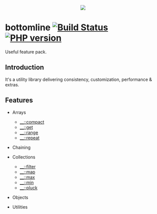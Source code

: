 <div align="center">
  <img src="https://raw.githubusercontent.com/MaciejCzyzewski/bottomline/master/screenshot.png"/>
</div>

# bottomline [![Build Status](https://travis-ci.org/MaciejCzyzewski/bottomline.png)](https://travis-ci.org/MaciejCzyzewski/bottomline) [![PHP version](https://badge.fury.io/ph/maciejczyzewski%2Fbottomline.svg)](http://badge.fury.io/ph/maciejczyzewski%2Fbottomline)

Useful feature pack.

## Introduction

It's a utility library delivering consistency, customization, performance & extras.

## Features

* Arrays
  - [__::compact](src/__/arrays/compact.php)
  - [__::get](src/__/arrays/get.php)
  - [__::range](src/__/arrays/range.php)
  - [__::repeat](src/__/arrays/repeat.php)

* Chaining

* Collections
  - [__::filter](src/__/collections/filter.php)
  - [__::map](src/__/collections/map.php)
  - [__::max](src/__/collections/max.php)
  - [__::min](src/__/collections/min.php)
  - [__::pluck](src/__/collections/pluck.php)

* Objects 

* Utilities
